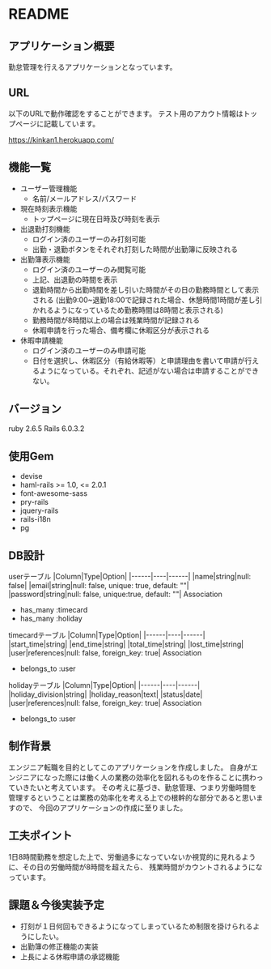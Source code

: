# README

## アプリケーション概要

勤怠管理を行えるアプリケーションとなっています。

## URL

以下のURLで動作確認をすることができます。
テスト用のアカウト情報はトップページに記載しています。

https://kinkan1.herokuapp.com/

## 機能一覧

* ユーザー管理機能
  - 名前/メールアドレス/パスワード
* 現在時刻表示機能
  - トップページに現在日時及び時刻を表示  
* 出退勤打刻機能
  - ログイン済のユーザーのみ打刻可能
  - 出勤・退勤ボタンをそれぞれ打刻した時間が出勤簿に反映される
* 出勤簿表示機能
  - ログイン済のユーザーのみ閲覧可能
  - 上記、出退勤の時間を表示
  - 退勤時間から出勤時間を差し引いた時間がその日の勤務時間として表示される
    (出勤9:00~退勤18:00で記録された場合、休憩時間1時間が差し引かれるようになっているため勤務時間は8時間と表示される)
  - 勤務時間が8時間以上の場合は残業時間が記録される
  - 休暇申請を行った場合、備考欄に休暇区分が表示される  
* 休暇申請機能
  - ログイン済のユーザーのみ申請可能
  - 日付を選択し、休暇区分（有給休暇等）と申請理由を書いて申請が行えるようになっている。それぞれ、記述がない場合は申請することができない。

## バージョン

ruby 2.6.5  Rails 6.0.3.2

## 使用Gem

 * devise
 * haml-rails >= 1.0, <= 2.0.1
 * font-awesome-sass
 * pry-rails
 * jquery-rails
 * rails-i18n
 * pg

## DB設計
userテーブル
|Column|Type|Option|
|------|----|------|
|name|string|null: false|
|email|string|null: false, unique: true, default: ""|
|password|string|null: false, unique:true, default: ""|
Association
- has_many :timecard
- has_many :holiday

timecardテーブル
|Column|Type|Option|
|------|----|------|
|start_time|string|
|end_time|string|
|total_time|string|
|lost_time|string|
|user|references|null: false, foreign_key: true|
Association
- belongs_to :user

holidayテーブル
|Column|Type|Option|
|------|----|------|
|holiday_division|string|
|holiday_reason|text|
|status|date|
|user|references|null: false, foreign_key: true|
Association
- belongs_to :user

## 制作背景

エンジニア転職を目的としてこのアプリケーションを作成しました。
自身がエンジニアになった際には働く人の業務の効率化を図れるものを作ることに携わっていきたいと考えています。
その考えに基づき、勤怠管理、つまり労働時間を管理するということは業務の効率化を考える上での根幹的な部分であると思いますので、
今回のアプリケーションの作成に至りました。

## 工夫ポイント

1日8時間勤務を想定した上で、労働過多になっていないか視覚的に見れるように、その日の労働時間が8時間を超えたら、
残業時間がカウントされるようになっています。

## 課題＆今後実装予定

 * 打刻が１日何回もできるようになってしまっているため制限を掛けられるようにしたい。
 * 出勤簿の修正機能の実装
 * 上長による休暇申請の承認機能

 
 







